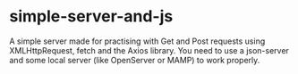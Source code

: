 # simple-server-and-js

A simple server made for practising with Get and Post requests using XMLHttpRequest, fetch and the Axios library.
You need to use a json-server and some local server (like OpenServer or MAMP) to work properly.
